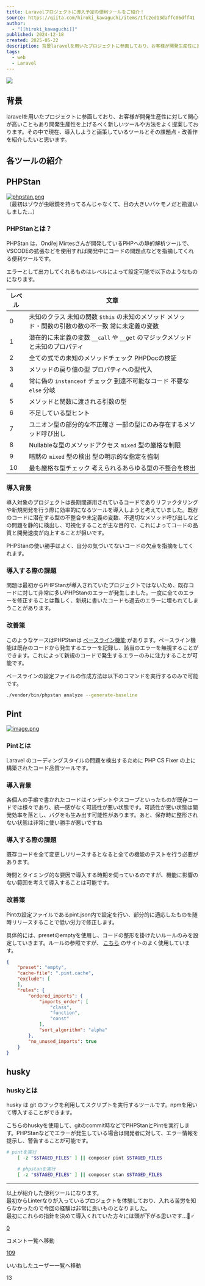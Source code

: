 ```yaml
---
title: Laravelプロジェクトに導入予定の便利ツールをご紹介！
source: https://qiita.com/hiroki_kawaguchi/items/1fc2ed13daffc06dff41
author:
  - "[[hiroki_kawaguchi]]"
published: 2024-12-18
created: 2025-05-22
description: 背景laravelを用いたプロジェクトに参画しており、お客様が開発生産性に対して関心が高いこともあり開発生産性を上げるべく新しいツールや方法をよく提案しております。その中で現在、導入しようと画策し…
tags:
  - web
  - Laravel
---
```

![](https://relay-dsp.ad-m.asia/dmp/sync/bizmatrix?pid=c3ed207b574cf11376&d=x18o8hduaj&uid=3516551)

## 背景

laravelを用いたプロジェクトに参画しており、お客様が開発生産性に対して関心が高いこともあり開発生産性を上げるべく新しいツールや方法をよく提案しております。その中で現在、導入しようと画策しているツールとその課題点・改善作を紹介したいと思います。

## 各ツールの紹介

## PHPStan

[![phpstan.png](https://qiita-image-store.s3.ap-northeast-1.amazonaws.com/0/3935913/957d7bd6-6567-20c7-416c-7102a41ec5d9.png)](https://qiita-user-contents.imgix.net/https%3A%2F%2Fqiita-image-store.s3.ap-northeast-1.amazonaws.com%2F0%2F3935913%2F957d7bd6-6567-20c7-416c-7102a41ec5d9.png?ixlib=rb-4.0.0&auto=format&gif-q=60&q=75&s=6d95d9eaa25678000e13cb3f17360978)  
（最初はゾウが虫眼鏡を持ってるんじゃなくて、目の大きいバケモノだと勘違いしました...）

### PHPStanとは？

PHPStan は、Ondřej Mirtesさんが開発しているPHPへの静的解析ツールで、VSCODEの拡張などを使用すれば開発中にコードの問題点などを指摘してくれる便利ツールです。

エラーとして出力してくれるものはレベルによって設定可能で以下のようなものになります。

| レベル | 文章 |
| --- | --- |
| 0 | 未知のクラス   未知の関数   `$this` の未知のメソッド   メソッド・関数の引数の数の不一致   常に未定義の変数 |
| 1 | 潜在的に未定義の変数   `__call` や `__get` のマジックメソッドと未知のプロパティ |
| 2 | 全ての式での未知のメソッドチェック   PHPDocの検証 |
| 3 | メソッドの戻り値の型   プロパティへの型代入 |
| 4 | 常に偽の `instanceof` チェック   到達不可能なコード   不要な `else` 分岐 |
| 5 | メソッドと関数に渡される引数の型 |
| 6 | 不足している型ヒント |
| 7 | ユニオン型の部分的な不正確さ   一部の型にのみ存在するメソッド呼び出し |
| 8 | Nullableな型のメソッドアクセス   `mixed` 型の厳格な制限 |
| 9 | 暗黙の `mixed` 型の検出   型の明示的な指定を強制 |
| 10 | 最も厳格な型チェック   考えられるあらゆる型の不整合を検出 |

### 導入背景

導入対象のプロジェクトは長期間運用されているコードでありリファクタリングや新規開発を行う際に効率的になるツールを導入しようと考えていました。既存のコードに潜在する型の不整合や未定義の変数、不適切なメソッド呼び出しなどの問題を静的に検出し、可視化することが主な目的で、これによってコードの品質と開発速度が向上することが狙いです。

PHPStanの使い勝手はよく、自分の気づいてないコードの欠点を指摘をしてくれます。

### 導入する際の課題

問題は最初からPHPStanが導入されていたプロジェクトではないため、既存コードに対して非常に多いPHPStanのエラーが発生しました。一度に全てのエラーを修正することは難しく、新規に書いたコードも過去のエラーに埋もれてしまうことがあります。

### 改善策

このようなケースはPHPStanは [ベースライン機能](https://phpstan.org/user-guide/baseline) があります。ベースライン機能は既存のコードから発生するエラーを記録し、該当のエラーを無視することができます。これによって新規のコードで発生するエラーのみに注力することが可能です。

ベースラインの設定ファイルの作成方法は以下のコマンドを実行するのみで可能です。

```bash
./vendor/bin/phpstan analyze --generate-baseline
```

## Pint

[![image.png](https://qiita-image-store.s3.ap-northeast-1.amazonaws.com/0/3935913/42f48260-1ff9-549b-7554-ebbf176e3e97.png)](https://qiita-user-contents.imgix.net/https%3A%2F%2Fqiita-image-store.s3.ap-northeast-1.amazonaws.com%2F0%2F3935913%2F42f48260-1ff9-549b-7554-ebbf176e3e97.png?ixlib=rb-4.0.0&auto=format&gif-q=60&q=75&s=f7062c3d4e111fcee1be678840ee7c82)

### Pintとは

Laravel のコーディングスタイルの問題を検出するために PHP CS Fixer の上に構築されたコード品質ツールです。

### 導入背景

各個人の手癖で書かれたコードはインデントやスコープといったものが既存コードでは様々であり、統一感がなく可読性が悪い状態です。可読性が悪い状態は開発効率を落とし、バグをも生み出す可能性があります。あと、保存時に整形されない状態は非常に使い勝手が悪いですね

### 導入する際の課題

既存コードを全て変更しリリースするとなると全ての機能のテストを行う必要があります。

時間とタイミング的な要因で導入する時期を伺っているのですが、機能に影響のない範囲を考えて導入することは可能です。

### 改善策

Pintの設定ファイルであるpint.json内で設定を行い、部分的に適応したものを随時リリースすることで低い労力で修正します。

具体的には、presetのemptyを使用し、コードの整形を掛けたいルールのみを設定していきます。ルールの参照ですが、 [こちら](https://cs.symfony.com/doc/rules/index.html) のサイトのよく使用しています。

```json
{
    "preset": "empty",
    "cache-file": ".pint.cache",
    "exclude": [
    ],
    "rules": {
        "ordered_imports": {
            "imports_order": [
                "class",
                "function",
                "const"
            ],
            "sort_algorithm": "alpha"
        },
        "no_unused_imports": true
    }
}
```

## husky

### huskyとは

husky は git のフックを利用してスクリプトを実行するツールです。npmを用いて導入することができます。

こちらのhuskyを使用して、gitのcommit時などでPHPStanとPintを実行します。PHPStanなどでエラーが発生している場合は開発者に対して、エラー情報を提示し、警告することが可能です。

```bash
# pintを実行
    [ -z "$STAGED_FILES" ] || composer pint $STAGED_FILES

    # phpstanを実行
    [ -z "$STAGED_FILES" ] || composer stan $STAGED_FILES
```

---

以上が紹介した便利ツールになります。  
最初からLinterなりが入っているプロジェクトを体験しており、入れる苦労を知らなかったので今回の経験は非常に良いものとなりました。  
最初にこれらの指針を決めて導入くれていた方々には頭が下がる思いです...🙇♂️

[0](https://qiita.com/hiroki_kawaguchi/items/#comments)

コメント一覧へ移動

[109](https://qiita.com/hiroki_kawaguchi/items/1fc2ed13daffc06dff41/likers)

いいねしたユーザー一覧へ移動

13